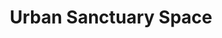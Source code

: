 ---
pid: CH1034
title: Urban Sanctuary Space
location_transcription: off S./N. Broad St.
zipcode: '19123'
outside_phl: 
neighborhood: Northern Liberties,Loft District
age: '23'
age_range: 20-29
instagram: 
image_file_name: CH_1034.jpg
proposal_transcription: |-
  //Public Fountains flanking covered pavilion. Info about poverty, homelessness, food insecurity on one side. Resources for folks struggling with their issues listed on the other.//
  //fountain//
  //drinkable water in here//
  //info about stuff on outside//
  //Pavillion/shelter resources listed inside//
topic: Architecture,Health,Human Rights,Inclusivity,Inequality,Philadelphia,Social
  Justice
topic_summary: 0, 0, 0, 0, 0, 0, 0
type: Building,Fountain,Infrastructure,Interactive,Space,Sculpture Statue,Community
  Resource Center
keywords_other: 
credit: Colby Ball
image_labels: 
twitter: 
facebook: 
permalink: "/monuments/ch1034/"
layout: item-page
---